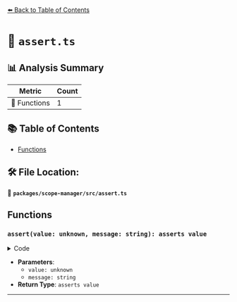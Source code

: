 [⬅️ Back to Table of Contents](../../../index.md)

# 📄 `assert.ts`

## 📊 Analysis Summary

| Metric | Count |
|--------|-------|
| 🔧 Functions | 1 |

## 📚 Table of Contents

- [Functions](#functions)

## 🛠️ File Location:
📂 **`packages/scope-manager/src/assert.ts`**

## Functions

### `assert(value: unknown, message: string): asserts value`

<details><summary>Code</summary>

```ts
export function assert(value: unknown, message?: string): asserts value {
  if (value == null) {
    throw new Error(message);
  }
}
```
</details>

- **Parameters**:
  - `value: unknown`
  - `message: string`
- **Return Type**: `asserts value`

---